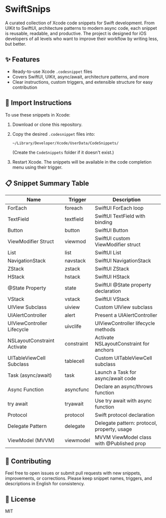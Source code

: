 # SwiftSnips

A curated collection of Xcode code snippets for Swift development. From UIKit to SwiftUI, architecture patterns to modern async code, each snippet is reusable, readable, and productive. The project is designed for iOS developers of all levels who want to improve their workflow by writing less, but better.

## ✨ Features

- Ready-to-use Xcode `.codesnippet` files
- Covers SwiftUI, UIKit, async/await, architecture patterns, and more
- Clear instructions, custom triggers, and extensible structure for easy contribution

## 🚀 Import Instructions

To use these snippets in Xcode:

1. Download or clone this repository.
2. Copy the desired `.codesnippet` files into:

   `~/Library/Developer/Xcode/UserData/CodeSnippets/`

   (Create the `CodeSnippets` folder if it doesn't exist.)

3. Restart Xcode. The snippets will be available in the code completion menu using their trigger.

## 📋 Snippet Summary Table

| Name                        | Trigger    | Description                                 |
| --------------------------- | ---------- | ------------------------------------------- |
| ForEach                     | foreach    | SwiftUI ForEach loop                        |
| TextField                   | textfield  | SwiftUI TextField with binding              |
| Button                      | button     | SwiftUI Button                              |
| ViewModifier Struct         | viewmod    | SwiftUI custom ViewModifier struct          |
| List                        | list       | SwiftUI List                                |
| NavigationStack             | navstack   | SwiftUI NavigationStack                     |
| ZStack                      | zstack     | SwiftUI ZStack                              |
| HStack                      | hstack     | SwiftUI HStack                              |
| @State Property             | state      | SwiftUI @State property declaration         |
| VStack                      | vstack     | SwiftUI VStack                              |
| UIView Subclass             | uiview     | Custom UIView subclass                      |
| UIAlertController           | alert      | Present a UIAlertController                 |
| UIViewController Lifecycle  | uivclife   | UIViewController lifecycle methods          |
| NSLayoutConstraint Activate | constraint | Activate NSLayoutConstraint for anchors     |
| UITableViewCell Subclass    | tablecell  | Custom UITableViewCell subclass             |
| Task (async/await)          | task       | Launch a Task for async/await code          |
| Async Function              | asyncfunc  | Declare an async/throws function            |
| try await                   | tryawait   | Use try await with async function           |
| Protocol                    | protocol   | Swift protocol declaration                  |
| Delegate Pattern            | delegate   | Delegate pattern: protocol, property, usage |
| ViewModel (MVVM)            | viewmodel  | MVVM ViewModel class with @Published prop   |

## 🤝 Contributing

Feel free to open issues or submit pull requests with new snippets, improvements, or corrections. Please keep snippet names, triggers, and descriptions in English for consistency.

## 📄 License

MIT
